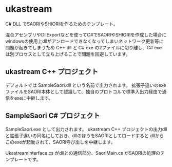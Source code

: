 # ukastream
C# DLL でSAORIやSHIORIを作るためのテンプレート。

混合アセンブリやDllExportなどを使ってC#でSAORIやSHIORIを作成した場合に
windowsの使用上dllがアンロードできなくなってしまいネットワーク更新等に問題が起きてしまうため
C++ dll と C# exe の2ファイルに切り離し、C# exe は別プロセスとして立ち上げることで問題を回避しています。

## ukastream C++ プロジェクト
デフォルトでは SampleSaori.dll という名前で出力されます。
拡張子違いのexeファイルをSAORI本体として認識して、独自のプロトコルで標準入出力経由で通信をexeに中継します。

## SampleSaori C# プロジェクト
SampleSaori.exe として出力されます。
ukastream C++ プロジェクトの出力dllと拡張子違いの同名にしておき、dllのほうをSAORIとしてロードすると
dllからこのexeが起動されて、SAORI呼び出しを中継します。

UkastreamInterface.cs がdllとの通信部分、SaoriMain.cs がSAORIの処理のテンプレートです。